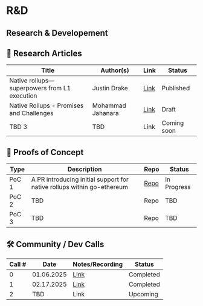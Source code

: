 # R&D

## Research & Developement

## 📄 Research Articles

| Title | Author(s) | Link | Status |
|-------|-----------|------|--------|
| Native rollups—superpowers from L1 execution | Justin Drake  | [Link](https://ethresear.ch/t/native-rollups-superpowers-from-l1-execution/21517) | Published |
| Native Rollups - Promises and Challenges | Mohammad Jahanara | [Link](https://hackmd.io/@BARWuOmDQpyNdHgzQz9HnA/HJwy6Cgq1l) | Draft |
| TBD 3 | TBD  | Link | Coming soon |



## 🧪 Proofs of Concept

| Type | Description | Repo | Status |
|------|-------------|-----------|--------|
| PoC 1 | A PR introducing initial support for native rollups within go-ethereum | [Repo](https://github.com/native-rollups/go-ethereum/pull/1) | In Progress |
| PoC 2 | TBD | Repo | TBD |
| PoC 3 | TBD | Repo | TBD |


## 🛠️ Community / Dev Calls

| Call # | Date | Notes/Recording | Status |
|--------|------|-----------------|--------|
| 0 | 01.06.2025 | [Link](https://github.com/ethereum/pm/issues/1237) | Completed |
| 1 | 02.17.2025 | [Link](https://github.com/ethereum/pm/issues/1301) | Completed |
| 2 | TBD | Link | Upcoming |